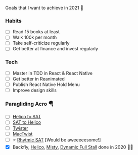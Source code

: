 Goals that I want to achieve in 2021 🎯

### Habits

- [ ] Read 15 books at least
- [ ] Walk 100k per month
- [ ] Take self-criticize regularly
- [ ] Get better at finance and invest regularly

### Tech

- [ ] Master in TDD in React & React Native
- [ ] Get better in Reanimated
- [ ] Publish React Native Hold Menu
- [ ] Improve design skills

### Paragliding Acro 🪂

- [ ] [Helico to SAT](https://www.youtube.com/watch?v=omZDLf9ckxE)
- [ ] [SAT to Helico](https://www.youtube.com/watch?v=Ybk41qEh0x8)
- [ ] [Twister](https://www.youtube.com/watch?v=sfE1FR8-cHc)
- [ ] [MacTwist](https://www.youtube.com/watch?v=sJjJA5RwKsY)
- [ ] ⭐️ [Rhytmic SAT](https://www.youtube.com/watch?v=xwhOmyksXXs) [Would be aweeeeesome!]
- [x] Backfly, [Helico](https://www.youtube.com/watch?v=wU4O8-FkSHA), [Misty](https://www.youtube.com/watch?v=80KguolDEyg), [Dynamic Full Stall](https://www.youtube.com/watch?v=Gsbo73AIhzA) done in 2020 🤘🏽
